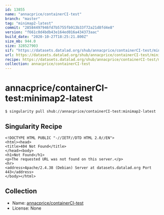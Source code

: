 ```yaml
---
id: 13855
name: "annacprice/containerCI-test"
branch: "master"
tag: "minimap2-latest"
commit: "28584497946fd7b5755fb913b33f72a21d8fd4e8"
version: "f661c0d4bdb43e164ed016a434373aac"
build_date: "2020-10-27T18:25:21.800Z"
size_mb: 944.0
size: 328527903
sif: "https://datasets.datalad.org/shub/annacprice/containerCI-test/minimap2-latest/2020-10-27-28584497-f661c0d4/f661c0d4bdb43e164ed016a434373aac.sif"
url: https://datasets.datalad.org/shub/annacprice/containerCI-test/minimap2-latest/2020-10-27-28584497-f661c0d4/
recipe: https://datasets.datalad.org/shub/annacprice/containerCI-test/minimap2-latest/2020-10-27-28584497-f661c0d4/Singularity
collection: annacprice/containerCI-test
---
```


# annacprice/containerCI-test:minimap2-latest

```bash
$ singularity pull shub://annacprice/containerCI-test:minimap2-latest
```

## Singularity Recipe

```singularity
<!DOCTYPE HTML PUBLIC "-//IETF//DTD HTML 2.0//EN">
<html><head>
<title>404 Not Found</title>
</head><body>
<h1>Not Found</h1>
<p>The requested URL was not found on this server.</p>
<hr>
<address>Apache/2.4.38 (Debian) Server at datasets.datalad.org Port 443</address>
</body></html>
```

## Collection

 - Name: [annacprice/containerCI-test](https://github.com/annacprice/containerCI-test)
 - License: None

